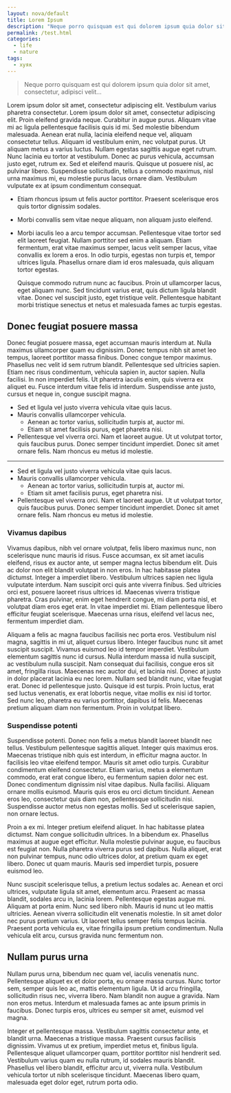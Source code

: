 ```yaml
---
layout: nova/default
title: Lorem Ipsum
description: "Neque porro quisquam est qui dolorem ipsum quia dolor sit amet, consectetur, adipisci velit..."
permalink: /test.html
categories:
  - life
  - nature
tags:
  - хуяк
---
```

> Neque porro quisquam est qui dolorem ipsum quia dolor sit amet, consectetur, adipisci velit...

Lorem ipsum dolor sit amet, consectetur adipiscing elit. Vestibulum varius pharetra consectetur. Lorem ipsum dolor sit amet, consectetur adipiscing elit. Proin eleifend gravida neque. Curabitur in augue purus. Aliquam vitae mi ac ligula pellentesque facilisis quis id mi. Sed molestie bibendum malesuada. Aenean erat nulla, lacinia eleifend neque vel, aliquam consectetur tellus. Aliquam id vestibulum enim, nec volutpat purus. Ut aliquam metus a varius luctus. Nullam egestas sagittis augue eget rutrum. Nunc lacinia eu tortor at vestibulum. Donec ac purus vehicula, accumsan justo eget, rutrum ex. Sed et eleifend mauris. Quisque ut posuere nisl, ac pulvinar libero. Suspendisse sollicitudin, tellus a commodo maximus, nisl urna maximus mi, eu molestie purus lacus ornare diam. Vestibulum vulputate ex at ipsum condimentum consequat.

* Etiam rhoncus ipsum ut felis auctor porttitor. Praesent scelerisque eros quis tortor dignissim sodales.

* Morbi convallis sem vitae neque aliquam, non aliquam justo eleifend.

* Morbi iaculis leo a arcu tempor accumsan. Pellentesque vitae tortor sed elit laoreet feugiat. Nullam porttitor sed enim a aliquam.
  Etiam fermentum, erat vitae maximus semper, lacus velit semper lacus, vitae convallis ex lorem a eros. In odio turpis, egestas non
  turpis et, tempor ultrices ligula. Phasellus ornare diam id eros malesuada, quis aliquam tortor egestas.

  Quisque commodo rutrum nunc ac faucibus. Proin ut ullamcorper lacus, eget aliquam nunc. Sed tincidunt varius erat, quis dictum ligula
  blandit vitae. Donec vel suscipit justo, eget tristique velit. Pellentesque habitant morbi tristique senectus et netus et malesuada
  fames ac turpis egestas.

## Donec feugiat posuere massa

Donec feugiat posuere massa, eget accumsan mauris interdum at. Nulla maximus ullamcorper quam eu dignissim. Donec tempus nibh sit amet leo tempus, laoreet porttitor massa finibus. Donec congue tempor maximus. Phasellus nec velit id sem rutrum blandit. Pellentesque sed ultricies sapien. Etiam nec risus condimentum, vehicula sapien in, auctor sapien. Nulla facilisi. In non imperdiet felis. Ut pharetra iaculis enim, quis viverra ex aliquet eu. Fusce interdum vitae felis id interdum. Suspendisse ante justo, cursus et neque in, congue suscipit magna.

<ul class="categories">
<li>Sed et ligula vel justo viverra vehicula vitae quis lacus.</li>
<li>Mauris convallis ullamcorper vehicula.
  <ul>
  <li class="fas-icon">Aenean ac tortor varius, sollicitudin turpis at, auctor mi.</li>
  <li>Etiam sit amet facilisis purus, eget pharetra nisi.</li>
  </ul>
</li>
<li>Pellentesque vel viverra orci. Nam et laoreet augue. Ut ut volutpat tortor, quis faucibus purus. Donec semper tincidunt imperdiet. Donec sit amet ornare felis. Nam rhoncus eu metus id molestie.</li>
</ul>

-----

<ul class="toc">
<li>Sed et ligula vel justo viverra vehicula vitae quis lacus.</li>
<li>Mauris convallis ullamcorper vehicula.
  <ul>
  <li>Aenean ac tortor varius, sollicitudin turpis at, auctor mi.</li>
  <li>Etiam sit amet facilisis purus, eget pharetra nisi.</li>
  </ul>
</li>
<li>Pellentesque vel viverra orci. Nam et laoreet augue. Ut ut volutpat tortor, quis faucibus purus. Donec semper tincidunt imperdiet. Donec sit amet ornare felis. Nam rhoncus eu metus id molestie.</li>
</ul>

### Vivamus dapibus

Vivamus dapibus, nibh vel ornare volutpat, felis libero maximus nunc, non scelerisque nunc mauris id risus. Fusce accumsan, ex sit amet iaculis eleifend, risus ex auctor ante, ut semper magna lectus bibendum elit. Duis ac dolor non elit blandit volutpat in non eros. In hac habitasse platea dictumst. Integer a imperdiet libero. Vestibulum ultrices sapien nec ligula vulputate interdum. Nam suscipit orci quis ante viverra finibus. Sed ultricies orci est, posuere laoreet risus ultrices id. Maecenas viverra tristique pharetra. Cras pulvinar, enim eget hendrerit congue, mi diam porta nisl, et volutpat diam eros eget erat. In vitae imperdiet mi. Etiam pellentesque libero efficitur feugiat scelerisque. Maecenas urna risus, eleifend vel lacus nec, fermentum imperdiet diam.

Aliquam a felis ac magna faucibus facilisis nec porta eros. Vestibulum nisl magna, sagittis in mi ut, aliquet cursus libero. Integer faucibus nunc sit amet suscipit suscipit. Vivamus euismod leo id tempor imperdiet. Vestibulum elementum sagittis nunc id cursus. Nulla interdum massa id nulla suscipit, ac vestibulum nulla suscipit. Nam consequat dui facilisis, congue eros sit amet, fringilla risus. Maecenas nec auctor dui, et lacinia nisl. Donec at justo in dolor placerat lacinia eu nec lorem. Nullam sed blandit nunc, vitae feugiat erat. Donec id pellentesque justo. Quisque id est turpis. Proin luctus, erat sed luctus venenatis, ex erat lobortis neque, vitae mollis ex nisi id tortor. Sed nunc leo, pharetra eu varius porttitor, dapibus id felis. Maecenas pretium aliquam diam non fermentum. Proin in volutpat libero.

### Suspendisse potenti

Suspendisse potenti. Donec non felis a metus blandit laoreet blandit nec tellus. Vestibulum pellentesque sagittis aliquet. Integer quis maximus eros. Maecenas tristique nibh quis est interdum, in efficitur magna auctor. In facilisis leo vitae eleifend tempor. Mauris sit amet odio turpis. Curabitur condimentum eleifend consectetur. Etiam varius, metus a elementum commodo, erat erat congue libero, eu fermentum sapien dolor nec est. Donec condimentum dignissim nisl vitae dapibus. Nulla facilisi. Aliquam ornare mollis euismod. Mauris quis eros eu orci dictum tincidunt. Aenean eros leo, consectetur quis diam non, pellentesque sollicitudin nisi. Suspendisse auctor metus non egestas mollis. Sed ut scelerisque sapien, non ornare lectus.

Proin a ex mi. Integer pretium eleifend aliquet. In hac habitasse platea dictumst. Nam congue sollicitudin ultrices. In a bibendum ex. Phasellus maximus at augue eget efficitur. Nulla molestie pulvinar augue, eu faucibus est feugiat non. Nulla pharetra viverra purus sed dapibus. Nulla aliquet, erat non pulvinar tempus, nunc odio ultrices dolor, at pretium quam ex eget libero. Donec ut quam mauris. Mauris sed imperdiet turpis, posuere euismod leo.

Nunc suscipit scelerisque tellus, a pretium lectus sodales ac. Aenean et orci ultrices, vulputate ligula sit amet, elementum arcu. Praesent ac massa blandit, sodales arcu in, lacinia lorem. Pellentesque egestas augue mi. Aliquam at porta enim. Nunc sed libero nibh. Mauris id nunc ut leo mattis ultricies. Aenean viverra sollicitudin elit venenatis molestie. In sit amet dolor nec purus pretium varius. Ut laoreet tellus semper felis tempus lacinia. Praesent porta vehicula ex, vitae fringilla ipsum pretium condimentum. Nulla vehicula elit arcu, cursus gravida nunc fermentum non.

## Nullam purus urna

Nullam purus urna, bibendum nec quam vel, iaculis venenatis nunc. Pellentesque aliquet ex et dolor porta, eu ornare massa cursus. Nunc tortor sem, semper quis leo ac, mattis elementum ligula. Ut id arcu fringilla, sollicitudin risus nec, viverra libero. Nam blandit non augue a gravida. Nam non eros metus. Interdum et malesuada fames ac ante ipsum primis in faucibus. Donec turpis eros, ultrices eu semper sit amet, euismod vel magna.

Integer et pellentesque massa. Vestibulum sagittis consectetur ante, et blandit urna. Maecenas a tristique massa. Praesent cursus facilisis dignissim. Vivamus ut ex pretium, imperdiet metus et, finibus ligula. Pellentesque aliquet ullamcorper quam, porttitor porttitor nisl hendrerit sed. Vestibulum varius quam eu nulla rutrum, id sodales mauris blandit. Phasellus vel libero blandit, efficitur arcu ut, viverra nulla. Vestibulum vehicula tortor ut nibh scelerisque tincidunt. Maecenas libero quam, malesuada eget dolor eget, rutrum porta odio.
